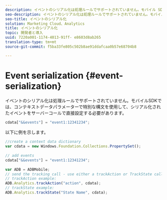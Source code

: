 ```yaml
---
description: イベントのシリアル化は処理ルールでサポートされていません。モバイル SDK では、コンテキストデータパラメーター内で特殊な構文を使用して、シリアル化されたイベントをサーバー呼び出しで直接設定する必要があります。
seo-description: イベントのシリアル化は処理ルールでサポートされていません。モバイル SDK では、コンテキストデータパラメーター内で特殊な構文を使用して、シリアル化されたイベントをサーバー呼び出しで直接設定する必要があります。
seo-title: イベントのシリアル化
solution: Marketing Cloud、Analytics
title: イベントのシリアル化
topic: 開発者と導入
uuid: 7220a001-1174-4013-91ff- e8603d8ab265
translation-type: tm+mt
source-git-commit: f5ba33fe805c502b8ae91ddafcaa0b57e68704b8

---
```



# Event serialization {#event-serialization}

イベントのシリアル化は処理ルールでサポートされていません。モバイルSDKでは、コンテキストデータパラメーターで特別な構文を使用して、シリアル化されたイベントをサーバーコールで直接設定する必要があります。

```js
cdata["&&events"] = "event1:12341234";
```

以下に例を示します。

```js
//create a context data dictionary 
var cdata = new Windows.Foundation.Collections.PropertySet(); 
 
// add events 
cdata["&&events"] = "event1:12341234"; 
 
var ADB = ADBMobile; 
// send the tracking call - use either a trackAction or TrackState call. 
// trackAction example: 
ADB.Analytics.trackAction("action", cdata); 
// trackState example: 
ADB.Analytics.trackState("State Name", cdata);
```


